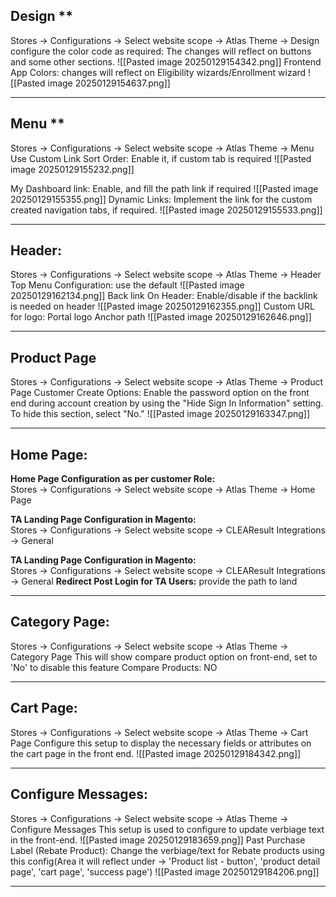 ## Design **
 Stores -> Configurations -> Select website scope -> Atlas Theme -> Design
configure the color code as required: The changes will reflect on buttons and some other sections.
	![[Pasted image 20250129154342.png]]
	Frontend App Colors: changes will reflect on Eligibility wizards/Enrollment wizard
	 ![[Pasted image 20250129154637.png]]

---
## Menu ** 
 Stores -> Configurations -> Select website scope -> Atlas Theme -> Menu
   Use Custom Link Sort Order: 
		Enable it, if custom tab is required
		![[Pasted image 20250129155232.png]]
	
  My Dashboard link:
	     Enable, and fill the path link if required
	     ![[Pasted image 20250129155355.png]]
   Dynamic Links:
		 Implement the link for the custom created navigation tabs, if required.
			 ![[Pasted image 20250129155533.png]]


---
## Header:
 Stores -> Configurations -> Select website scope -> Atlas Theme -> Header
 Top Menu Configuration: use the default
	  ![[Pasted image 20250129162134.png]]
Back link On Header: 
	Enable/disable if the backlink is needed on header
	![[Pasted image 20250129162355.png]]
 Custom URL for logo:
	 Portal logo Anchor path
	 ![[Pasted image 20250129162646.png]]

---
## Product Page
 Stores -> Configurations -> Select website scope -> Atlas Theme -> Product Page
   Customer Create Options:
	Enable the password option on the front end during account creation by using the "Hide Sign In Information" setting.
			To hide this section, select "No."
		   ![[Pasted image 20250129163347.png]]

---
## Home Page:
**Home Page Configuration as per customer Role:**  
Stores -> Configurations -> Select website scope -> Atlas Theme -> Home Page

**TA Landing Page Configuration in Magento:**  
Stores -> Configurations -> Select website scope -> CLEAResult Integrations -> General

**TA Landing Page Configuration in Magento:**  
Stores -> Configurations -> Select website scope -> CLEAResult Integrations -> General
**Redirect Post Login for TA Users:** provide the path to land

---
## Category Page:
Stores -> Configurations -> Select website scope -> Atlas Theme -> Category Page
This will show compare product option on front-end, set to 'No' to disable this feature
Compare Products: NO

---
## Cart Page:
Stores -> Configurations -> Select website scope -> Atlas Theme -> Cart Page
 Configure this setup to display the necessary fields or attributes on the cart page in the front end.
  ![[Pasted image 20250129184342.png]]

---
## Configure Messages:
Stores -> Configurations -> Select website scope -> Atlas Theme -> Configure Messages
This setup is used to configure to update verbiage text in the front-end.
	![[Pasted image 20250129183659.png]]
Past Purchase Label (Rebate Product):
     Change the verbiage/text for Rebate products using this config(Area it will reflect under -> 'Product list - button', 'product detail page', 'cart page', 'success page')
     ![[Pasted image 20250129184206.png]]


---